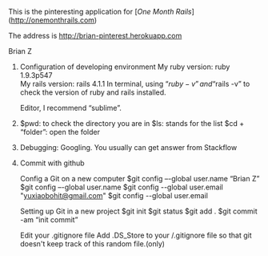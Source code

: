 ﻿
This is the pinteresting application for 
[*One Month Rails*] (http://onemonthrails.com)

The address is http://brian-pinterest.herokuapp.com


Brian Z



1. Configuration of developing environment
   My ruby version: ruby 1.9.3p547	
   My rails version: rails 4.1.1
   In terminal, using “$ruby -v”  and “$rails -v” to check the version of ruby and      rails installed.

   Editor, I recommend “sublime”.

2. $pwd: to check the directory you are in
   $ls: stands for the list
   $cd + “folder”: open the folder

3. Debugging: Googling.
   You usually can get answer from Stackflow

4. Commit with github
   
   Config a Git on a new computer
	$git config –-global user.name “Brian Z” 
   	$git config –-global user.name
   	$git config --global user.email "yuxiaobohit@gmail.com"
   	$git config --global user.email

   Setting up Git in a new project
	$git init
	$git status
	$git add .
	$git commit -am “init commit”

   Edit your .gitignore file
	Add .DS_Store to your /.gitignore file so that git doesn't keep track of this random file.(only)

   


